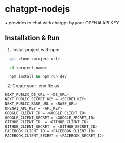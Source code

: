 # chatgpt-nodejs
• provides to chat with chatgpt by your OPENAI API KEY.


## Installation & Run

1. Install project with npm

```bash
  git clone <project-url>

  cd <project-name>

  npm install && npm run dev    
```

2. Create your .env file as

```bash
NEXT_PUBLIC_DB_URL = <DB_URL>
NEXT_PUBLIC_SECRET_KEY = <SECRET_KEY>
NEXT_PUBLIC_BASE_URL = <BASE_URL>
OPENAI_API_KEY = <API_KEY>
GOOGLE_CLIENT_ID = <GOOGLE_CLIENT_ID>
GOOGLE_CLIENT_SECRET = <GOOGLE_SECRET_ID>
GITHUB_CLIENT_ID  = <GITHUB_CLIENT_ID>
GITHUB_CLIENT_SECRET  = <GITHUB_SECRET_ID>
FACEBOOK_CLIENT_ID = <FACEBOOK_CLIENT_ID>
FACEBOOK_CLIENT_SECRET = <FACEBOOK_SECRET_ID>
```